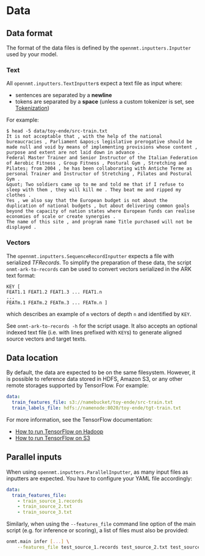 # Data

## Data format

The format of the data files is defined by the `opennmt.inputters.Inputter` used by your model.

### Text

All `opennmt.inputters.TextInputter`s expect a text file as input where:

* sentences are separated by a **newline**
* tokens are separated by a **space** (unless a custom tokenizer is set, see [Tokenization](tokenization.html))

For example:

```text
$ head -5 data/toy-ende/src-train.txt
It is not acceptable that , with the help of the national bureaucracies , Parliament &apos;s legislative prerogative should be made null and void by means of implementing provisions whose content , purpose and extent are not laid down in advance .
Federal Master Trainer and Senior Instructor of the Italian Federation of Aerobic Fitness , Group Fitness , Postural Gym , Stretching and Pilates; from 2004 , he has been collaborating with Antiche Terme as personal Trainer and Instructor of Stretching , Pilates and Postural Gym .
&quot; Two soldiers came up to me and told me that if I refuse to sleep with them , they will kill me . They beat me and ripped my clothes .
Yes , we also say that the European budget is not about the duplication of national budgets , but about delivering common goals beyond the capacity of nation states where European funds can realise economies of scale or create synergies .
The name of this site , and program name Title purchased will not be displayed .
```

### Vectors

The `opennmt.inputters.SequenceRecordInputter` expects a file with serialized *TFRecords*. To simplify the preparation of these data, the script `onmt-ark-to-records` can be used to convert vectors serialized in the ARK text format:

```text
KEY [
FEAT1.1 FEAT1.2 FEAT1.3 ... FEAT1.n
...
FEATm.1 FEATm.2 FEATm.3 ... FEATm.n ]
```

which describes an example of `m` vectors of depth `n` and identified by `KEY`.

See `onmt-ark-to-records -h` for the script usage. It also accepts an optional indexed text file (i.e. with lines prefixed with `KEY`s) to generate aligned source vectors and target texts.

## Data location

By default, the data are expected to be on the same filesystem. However, it is possible to reference data stored in HDFS, Amazon S3, or any other remote storages supported by TensorFlow. For example:

```yaml
data:
  train_features_file: s3://namebucket/toy-ende/src-train.txt
  train_labels_file: hdfs://namenode:8020/toy-ende/tgt-train.txt
```

For more information, see the TensorFlow documentation:

* [How to run TensorFlow on Hadoop](https://www.tensorflow.org/deploy/hadoop)
* [How to run TensorFlow on S3](https://www.tensorflow.org/deploy/s3)

## Parallel inputs

When using `opennmt.inputters.ParallelInputter`, as many input files as inputters are expected. You have to configure your YAML file accordingly:

```yaml
data:
  train_features_file:
    - train_source_1.records
    - train_source_2.txt
    - train_source_3.txt
```

Similarly, when using the `--features_file` command line option of the main script (e.g. for inference or scoring), a list of files must also be provided:

```bash
onmt.main infer [...] \
    --features_file test_source_1.records test_source_2.txt test_source_3.txt
```
